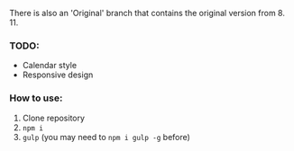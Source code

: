 There is also an 'Original' branch that contains the original version from 8. 11.

### TODO:
- Calendar style
- Responsive design

### How to use:

1. Clone repository
2. `npm i`
3. `gulp` (you may need to `npm i gulp -g` before)